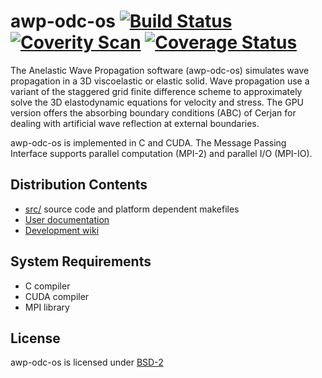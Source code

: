 # awp-odc-os [![Build Status](https://travis-ci.org/HPGeoC/awp-odc-os.svg?branch=develop)](https://travis-ci.org/HPGeoC/awp-odc-os) [![Coverity Scan](https://img.shields.io/coverity/scan/9704.svg)](https://scan.coverity.com/projects/hpgeoc-awp-odc-os) [![Coverage Status](https://coveralls.io/repos/github/HPGeoC/awp-odc-os/badge.svg?branch=develop)](https://coveralls.io/github/HPGeoC/awp-odc-os?branch=develop)
The Anelastic Wave Propagation software (awp-odc-os) simulates wave propagation
in a 3D viscoelastic or elastic solid. Wave propagation use a variant of the staggered
grid finite difference scheme to approximately solve the 3D elastodynamic
equations for velocity and stress. The GPU version offers the absorbing boundary conditions
(ABC) of Cerjan for dealing with artificial wave reflection at external boundaries.

awp-odc-os is implemented in C and CUDA.  The Message Passing Interface
supports parallel computation (MPI-2) and parallel I/O (MPI-IO).

## Distribution Contents
* [src/](src) source code and platform dependent makefiles
* [User documentation](http://hpgeoc.github.io/awp-odc-os/doc/)
* [Development wiki](https://github.com/HPGeoC/awp-odc-os/wiki)

## System Requirements
* C compiler
* CUDA compiler
* MPI library

## License
awp-odc-os is licensed under [BSD-2](LICENSE)
